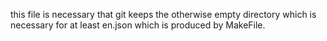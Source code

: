 this file is necessary that git keeps the otherwise empty directory which is
necessary for at least en.json which is produced by MakeFile.
